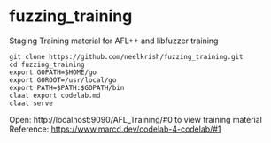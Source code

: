 # fuzzing_training
Staging Training material for AFL++ and libfuzzer training
```
git clone https://github.com/neelkrish/fuzzing_training.git
cd fuzzing_training
export GOPATH=$HOME/go
export GOROOT=/usr/local/go
export PATH=$PATH:$GOPATH/bin
claat export codelab.md
claat serve
```
Open: http://localhost:9090/AFL_Training/#0 to view training material
Reference: https://www.marcd.dev/codelab-4-codelab/#1
